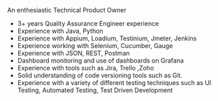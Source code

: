 An enthesiastic Technical Product Owner
- 3+ years Quality Assurance Engineer experience
- Experience with Java, Python
- Experience with Appium, Loadium, Testinium, Jmeter, Jenkins
- Experience working with Selenium, Cucumber, Gauge
- Experience with JSON, REST, Postman
- Dashboard monitoring and use of dashboards on Grafana
- Experience with tools such as Jira, Trello ,Zoho
- Solid understanding of code versioning tools such as Git.
- Experience with a variety of different testing techniques such as UI Testing, Automated Testing, Test Driven Development

<!--
**betulyeni/betulyeni** is a ✨ _special_ ✨ repository because its `README.md` (this file) appears on your GitHub profile.

Here are some ideas to get you started:

- 🔭 I’m currently working on ...
- 🌱 I’m currently learning ...
- 👯 I’m looking to collaborate on ...
- 🤔 I’m looking for help with ...
- 💬 Ask me about ...
- 📫 How to reach me: ...
- 😄 Pronouns: ...
- ⚡ Fun fact: ...
-->
